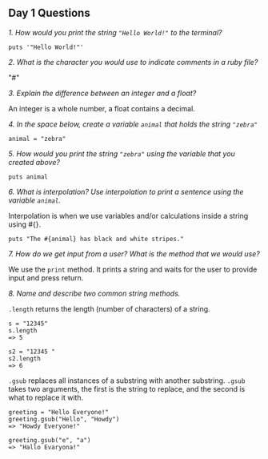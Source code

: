 ## Day 1 Questions

*1. How would you print the string `"Hello World!"` to the terminal?*

`puts '"Hello World!"'`

*2. What is the character you would use to indicate comments in a ruby file?*

"#"

*3. Explain the difference between an integer and a float?*

An integer is a whole number, a float contains a decimal.

*4. In the space below, create a variable `animal` that holds the string `"zebra"`*

`animal = "zebra"`

*5. How would you print the string `"zebra"` using the variable that you created above?*

`puts animal`

*6. What is interpolation? Use interpolation to print a sentence using the variable `animal`.*

Interpolation is when we use variables and/or calculations inside a string using #{}.

`puts "The #{animal} has black and white stripes."`

*7. How do we get input from a user? What is the method that we would use?*

We use the `print` method. It prints a string and waits for the user to provide input and press return.

*8. Name and describe two common string methods.*

`.length` returns the length (number of characters) of a string.

```
s = "12345"
s.length
=> 5

s2 = "12345 "
s2.length
=> 6
```

`.gsub` replaces all instances of a substring with another substring. `.gsub` takes two arguments, the first is the string to replace, and the second is what to replace it with.

```
greeting = "Hello Everyone!"
greeting.gsub("Hello", "Howdy")
=> "Howdy Everyone!"

greeting.gsub("e", "a")
=> "Hallo Evaryona!"
```
